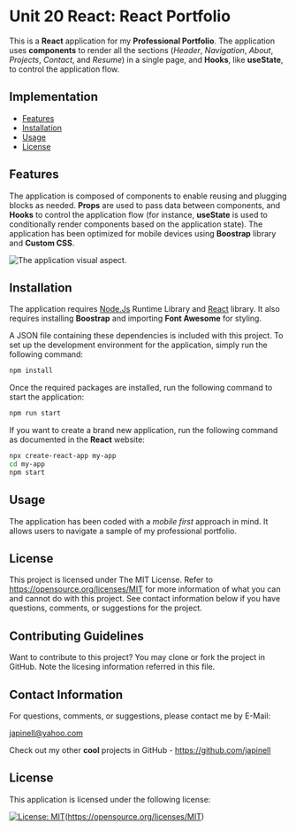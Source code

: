 # Unit 20 React: React Portfolio

This is a **React** application for my **Professional Portfolio**. The application uses **components** to render all the sections (_Header_, _Navigation_, _About_, _Projects_, _Contact_, and _Resume_) in a single page, and **Hooks**, like **useState**, to control the application flow.

## Implementation

- [Features](#features)
- [Installation](#installation)
- [Usage](#usage)
- [License](#license)

## Features

The application is composed of components to enable reusing and plugging blocks as needed. **Props** are used to pass data between components, and **Hooks** to control the application flow (for instance, **useState** is used to conditionally render components based on the application state). The application has been optimized for mobile devices using **Boostrap** library and **Custom CSS**.

![The application visual aspect.](./images/visual-aspect1.png)

## Installation

The application requires [Node.Js](https://nodejs.org/en/) Runtime Library and [React](https://reactjs.org/) library. It also requires installing **Boostrap** and importing **Font Awesome** for styling.

A JSON file containing these dependencies is included with this project. To set up the development environment for the application, simply run the following command:

```bash
npm install
```

Once the required packages are installed, run the following command to start the application:

```bash
npm run start
```

If you want to create a brand new application, run the following command as documented in the **React** website:

```bash
npx create-react-app my-app
cd my-app
npm start
```

## Usage

The application has been coded with a _mobile first_ approach in mind. It allows users to navigate a sample of my professional portfolio.

## License

This project is licensed under The MIT License. Refer to https://opensource.org/licenses/MIT for more information of what you can and cannot do with this project. See contact information below if you have questions, comments, or suggestions for the project.

## Contributing Guidelines

Want to contribute to this project? You may clone or fork the project in GitHub. Note the licesing information referred in this file.

## Contact Information

For questions, comments, or suggestions, please contact me by E-Mail:

japinell@yahoo.com

Check out my other **cool** projects in GitHub - https://github.com/japinell

## License

This application is licensed under the following license:

[![License: MIT](https://img.shields.io/badge/License-MIT-yellow.svg)](https://opensource.org/licenses/MIT)(https://opensource.org/licenses/MIT)

